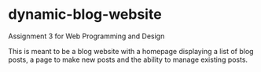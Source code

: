# dynamic-blog-website
Assignment 3 for Web Programming and Design

This is meant to be a blog website with a homepage displaying a list of blog posts, a page to make new posts and the ability to manage existing posts.
